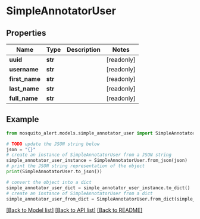 # SimpleAnnotatorUser


## Properties

Name | Type | Description | Notes
------------ | ------------- | ------------- | -------------
**uuid** | **str** |  | [readonly] 
**username** | **str** |  | [readonly] 
**first_name** | **str** |  | [readonly] 
**last_name** | **str** |  | [readonly] 
**full_name** | **str** |  | [readonly] 

## Example

```python
from mosquito_alert.models.simple_annotator_user import SimpleAnnotatorUser

# TODO update the JSON string below
json = "{}"
# create an instance of SimpleAnnotatorUser from a JSON string
simple_annotator_user_instance = SimpleAnnotatorUser.from_json(json)
# print the JSON string representation of the object
print(SimpleAnnotatorUser.to_json())

# convert the object into a dict
simple_annotator_user_dict = simple_annotator_user_instance.to_dict()
# create an instance of SimpleAnnotatorUser from a dict
simple_annotator_user_from_dict = SimpleAnnotatorUser.from_dict(simple_annotator_user_dict)
```
[[Back to Model list]](../README.md#documentation-for-models) [[Back to API list]](../README.md#documentation-for-api-endpoints) [[Back to README]](../README.md)


